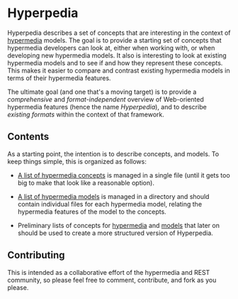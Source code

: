 # Hyperpedia

Hyperpedia describes a set of concepts that are interesting in the context of [hypermedia](https://en.wikipedia.org/wiki/Hypermedia) models. The goal is to provide a starting set of concepts that hypermedia developers can look at, either when working with, or when developing new hypermedia models. It also is interesting to look at existing hypermedia models and to see if and how they represent these concepts. This makes it easier to compare and contrast existing hypermedia models in terms of their hypermedia features.

The ultimate goal (and one that's a moving target) is to provide a *comprehensive* and *format-independent* overview of Web-oriented hypermedia features (hence the name _Hyperpedia_), and to describe *existing formats* within the context of that framework.


## Contents

As a starting point, the intention is to describe concepts, and models. To keep things simple, this is organized as follows:

* [A list of hypermedia concepts](concepts.md) is managed in a single file (until it gets too big to make that look like a reasonable option).

* [A list of hypermedia models](models.md) is managed in a directory and should contain individual files for each hypermedia model, relating the hypermedia features of the model to the concepts.

* Preliminary lists of concepts for [hypermedia](concept-template.md) and [models](model-template.md) that later on should be used to create a more structured version of Hyperpedia.


## Contributing

This is intended as a collaborative effort of the hypermedia and REST community, so please feel free to comment, contribute, and fork as you please.

